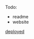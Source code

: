 <!-- portfolio readme.. -->
Todo:
- readme
- website


[deployed](https://moefingers.github.io/portfolio/)
